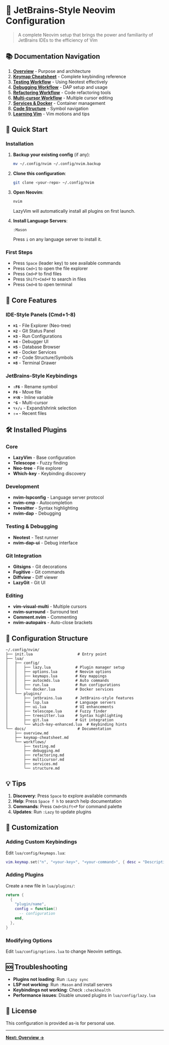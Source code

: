 # 🚀 JetBrains-Style Neovim Configuration

> A complete Neovim setup that brings the power and familiarity of JetBrains IDEs to the efficiency of Vim

## 📚 Documentation Navigation

1. **[Overview](docs/overview.md)** - Purpose and architecture
2. **[Keymap Cheatsheet](docs/keymap-cheatsheet.md)** - Complete keybinding reference
3. **[Testing Workflow](docs/workflows/testing.md)** - Using Neotest effectively
4. **[Debugging Workflow](docs/workflows/debugging.md)** - DAP setup and usage
5. **[Refactoring Workflow](docs/workflows/refactoring.md)** - Code refactoring tools
6. **[Multi-cursor Workflow](docs/workflows/multicursor.md)** - Multiple cursor editing
7. **[Services & Docker](docs/workflows/services.md)** - Container management
8. **[Code Structure](docs/workflows/structure.md)** - Symbol navigation
9. **[Learning Vim](docs/learning-vim.md)** - Vim motions and tips

## 🎯 Quick Start

### Installation

1. **Backup your existing config** (if any):
   ```bash
   mv ~/.config/nvim ~/.config/nvim.backup
   ```

2. **Clone this configuration**:
   ```bash
   git clone <your-repo> ~/.config/nvim
   ```

3. **Open Neovim**:
   ```bash
   nvim
   ```
   LazyVim will automatically install all plugins on first launch.

4. **Install Language Servers**:
   ```vim
   :Mason
   ```
   Press `i` on any language server to install it.

### First Steps

- Press `Space` (leader key) to see available commands
- Press `Cmd+1` to open the file explorer
- Press `Cmd+P` to find files
- Press `Shift+Cmd+F` to search in files
- Press `Cmd+8` to open terminal

## 🎨 Core Features

### IDE-Style Panels (Cmd+1-8)
- **`⌘1`** - File Explorer (Neo-tree)
- **`⌘2`** - Git Status Panel
- **`⌘3`** - Run Configurations
- **`⌘4`** - Debugger UI
- **`⌘5`** - Database Browser
- **`⌘6`** - Docker Services
- **`⌘7`** - Code Structure/Symbols
- **`⌘8`** - Terminal Drawer

### JetBrains-Style Keybindings
- **`⇧F6`** - Rename symbol
- **`F6`** - Move file
- **`⌘⌥N`** - Inline variable
- **`⌃G`** - Multi-cursor
- **`⌥↑/↓`** - Expand/shrink selection
- **`⇧⇥`** - Recent files

## 🛠 Installed Plugins

### Core
- **LazyVim** - Base configuration
- **Telescope** - Fuzzy finding
- **Neo-tree** - File explorer
- **Which-key** - Keybinding discovery

### Development
- **nvim-lspconfig** - Language server protocol
- **nvim-cmp** - Autocompletion
- **Treesitter** - Syntax highlighting
- **nvim-dap** - Debugging

### Testing & Debugging
- **Neotest** - Test runner
- **nvim-dap-ui** - Debug interface

### Git Integration
- **Gitsigns** - Git decorations
- **Fugitive** - Git commands
- **Diffview** - Diff viewer
- **LazyGit** - Git UI

### Editing
- **vim-visual-multi** - Multiple cursors
- **nvim-surround** - Surround text
- **Comment.nvim** - Commenting
- **nvim-autopairs** - Auto-close brackets

## 🔧 Configuration Structure

```
~/.config/nvim/
├── init.lua                    # Entry point
├── lua/
│   ├── config/
│   │   ├── lazy.lua           # Plugin manager setup
│   │   ├── options.lua        # Neovim options
│   │   ├── keymaps.lua        # Key mappings
│   │   ├── autocmds.lua       # Auto commands
│   │   ├── run.lua            # Run configurations
│   │   └── docker.lua         # Docker services
│   └── plugins/
│       ├── jetbrains.lua      # JetBrains-style features
│       ├── lsp.lua            # Language servers
│       ├── ui.lua             # UI enhancements
│       ├── telescope.lua      # Fuzzy finder
│       ├── treesitter.lua     # Syntax highlighting
│       ├── git.lua            # Git integration
│       └── which-key-enhanced.lua  # Keybinding hints
└── docs/                       # Documentation
    ├── overview.md
    ├── keymap-cheatsheet.md
    └── workflows/
        ├── testing.md
        ├── debugging.md
        ├── refactoring.md
        ├── multicursor.md
        ├── services.md
        └── structure.md
```

## 💡 Tips

1. **Discovery**: Press `Space` to explore available commands
2. **Help**: Press `Space f h` to search help documentation
3. **Commands**: Press `Cmd+Shift+P` for command palette
4. **Updates**: Run `:Lazy` to update plugins

## 🔄 Customization

### Adding Custom Keybindings
Edit `lua/config/keymaps.lua`:
```lua
vim.keymap.set("n", "<your-key>", "<your-command>", { desc = "Description" })
```

### Adding Plugins
Create a new file in `lua/plugins/`:
```lua
return {
  {
    "plugin/name",
    config = function()
      -- configuration
    end,
  },
}
```

### Modifying Options
Edit `lua/config/options.lua` to change Neovim settings.

## 🆘 Troubleshooting

- **Plugins not loading**: Run `:Lazy sync`
- **LSP not working**: Run `:Mason` and install servers
- **Keybindings not working**: Check `:checkhealth`
- **Performance issues**: Disable unused plugins in `lua/config/lazy.lua`

## 📝 License

This configuration is provided as-is for personal use.

---

**[Next: Overview →](docs/overview.md)**